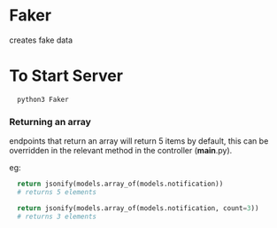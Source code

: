 # Faker
creates fake data


# To Start Server
```shell
  python3 Faker
```

### Returning an array

endpoints that return an array will return 5 items by default, this can be overridden in the relevant method in the controller (__main__.py).

eg:
```python
  return jsonify(models.array_of(models.notification))
  # returns 5 elements
```

```python
  return jsonify(models.array_of(models.notification, count=3))
  # returns 3 elements
```
